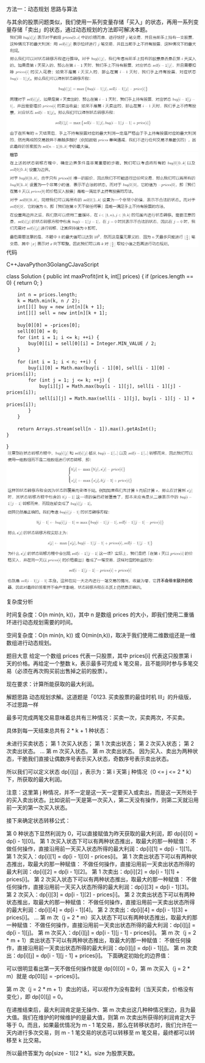 方法一：动态规划
思路与算法

与其余的股票问题类似，我们使用一系列变量存储「买入」的状态，再用一系列变量存储「卖出」的状态，通过动态规划的方法即可解决本题。
![img.png](img.png)
![img_1.png](img_1.png)
代码

C++JavaPython3GolangCJavaScript

class Solution {
public int maxProfit(int k, int[] prices) {
if (prices.length == 0) {
return 0;
}

        int n = prices.length;
        k = Math.min(k, n / 2);
        int[][] buy = new int[n][k + 1];
        int[][] sell = new int[n][k + 1];

        buy[0][0] = -prices[0];
        sell[0][0] = 0;
        for (int i = 1; i <= k; ++i) {
            buy[0][i] = sell[0][i] = Integer.MIN_VALUE / 2;
        }

        for (int i = 1; i < n; ++i) {
            buy[i][0] = Math.max(buy[i - 1][0], sell[i - 1][0] - prices[i]);
            for (int j = 1; j <= k; ++j) {
                buy[i][j] = Math.max(buy[i - 1][j], sell[i - 1][j] - prices[i]);
                sell[i][j] = Math.max(sell[i - 1][j], buy[i - 1][j - 1] + prices[i]);   
            }
        }

        return Arrays.stream(sell[n - 1]).max().getAsInt();
    }
}
![img_2.png](img_2.png)

复杂度分析

时间复杂度：O(n min(n, k))，其中 n 是数组 prices 的大小，即我们使用二重循环进行动态规划需要的时间。

空间复杂度：O(n min(n, k)) 或 O(min(n,k))，取决于我们使用二维数组还是一维数组进行动态规划。



题目大意
给定一个数组 prices 代表一只股票，其中 prices[i] 代表这只股票第 i 天的价格。再给定一个整数 k，表示最多可完成 k 笔交易，且不能同时参与多笔交易（必须在再次购买前出售掉之前的股票）。

现在要求：计算所能获取的最大利润。

解题思路
动态规划求解。这道题是「0123. 买卖股票的最佳时机 III」的升级版，不过思路一样

最多可完成两笔交易意味着总共有三种情况：买卖一次，买卖两次，不买卖。

具体到每一天结束总共有 2 * k + 1 种状态：

未进行买卖状态；
第 1 次买入状态；
第 1 次卖出状态；
第 2 次买入状态；
第 2 次卖出状态。
...
第 m 次买入状态。
第 m 次卖出状态。
因为买入、卖出为两种状态，干脆我们直接让偶数序号表示买入状态，奇数序号表示卖出状态。

所以我们可以定义状态 dp[i][j] ，表示为：第 i 天第 j 种情况（0 <= j <= 2 * k）下，所获取的最大利润。

注意：这里第 j 种情况，并不一定是这一天一定要买入或卖出，而是这一天所处于的买入卖出状态。比如说前一天是第一次买入，第二天没有操作，则第二天就沿用前一天的第一次买入状态。

接下来确定状态转移公式：

第 0 种状态下显然利润为 0，可以直接赋值为昨天获取的最大利润，即 dp[i][0] = dp[i - 1][0]。
第 1 次买入状态下可以有两种状态推出，取最大的那一种赋值：
不做任何操作，直接沿用前一天买入状态所得的最大利润：dp[i][1] = dp[i - 1][1]。
第 1 次买入：dp[i][1] = dp[i - 1][0] - prices[i]。
第 1 次卖出状态下可以有两种状态推出，取最大的那一种赋值：
不做任何操作，直接沿用前一天卖出状态所得的最大利润：dp[i][2] = dp[i - 1][2]。
第 1 次卖出：dp[i][2] = dp[i - 1][1] + prices[i]。
第 2 次买入状态下可以有两种状态推出，取最大的那一种赋值：
不做任何操作，直接沿用前一天买入状态所得的最大利润：dp[i][3] = dp[i - 1][3]。
第 2 次买入：dp[i][3] = dp[i - 1][2] - prices[i]。
第 2 次卖出状态下可以有两种状态推出，取最大的那一种赋值：
不做任何操作，直接沿用前一天卖出状态所得的最大利润：dp[i][4] = dp[i - 1][4]。
第 2 次卖出：dp[i][4] = dp[i - 1][3] + prices[i]。
...
第 m 次（j = 2 * m）买入状态下可以有两种状态推出，取最大的那一种赋值：
不做任何操作，直接沿用前一天卖出状态所得的最大利润：dp[i][j] = dp[i - 1][j]。
第 m 次买入：dp[i][j] = dp[i - 1][j - 1] - prices[i]。
第 m 次（j = 2 * m + 1）卖出状态下可以有两种状态推出，取最大的那一种赋值：
不做任何操作，直接沿用前一天卖出状态所得的最大利润：dp[i][j] = dp[i - 1][j]。
第 m 次卖出：dp[i][j] = dp[i - 1][j - 1] + prices[i]。
下面确定初始化的边界值：

可以很明显看出第一天不做任何操作就是 dp[0][0] = 0，第 m 次买入（j = 2 * m）就是 dp[0][j] = -prices[i]。

第 m 次（j = 2 * m + 1）卖出的话，可以视作为没有盈利（当天买卖，价格没有变化），即 dp[0][j] = 0。

在递推结束后，最大利润肯定是无操作、第 m 次卖出这几种种情况里边，且为最大值。我们在维护的时候维护的是最大值，则第 m 次卖出所获得的利润肯定大于等于 0。而且，如果最优情况为 m - 1 笔交易，那么在转移状态时，我们允许在一天内进行多次交易，则 m - 1 笔交易的状态可以转移至 m 笔交易，最终都可以转移至 k 比交易。

所以最终答案为 dp[size - 1][2 * k]。size 为股票天数。
